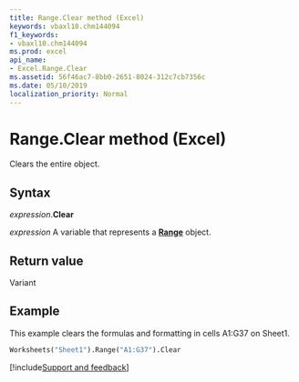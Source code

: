 ```yaml
---
title: Range.Clear method (Excel)
keywords: vbaxl10.chm144094
f1_keywords:
- vbaxl10.chm144094
ms.prod: excel
api_name:
- Excel.Range.Clear
ms.assetid: 56f46ac7-8bb0-2651-8024-312c7cb7356c
ms.date: 05/10/2019
localization_priority: Normal
---
```



# Range.Clear method (Excel)

Clears the entire object.


## Syntax

_expression_.**Clear**

_expression_ A variable that represents a **[Range](excel.range(object).md)** object.


## Return value

Variant


## Example

This example clears the formulas and formatting in cells A1:G37 on Sheet1.

```vb
Worksheets("Sheet1").Range("A1:G37").Clear
```




[!include[Support and feedback](~/includes/feedback-boilerplate.md)]
